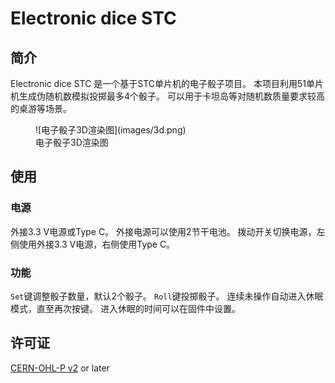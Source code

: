 # Electronic dice STC

## 简介

Electronic dice STC 是一个基于STC单片机的电子骰子项目。
本项目利用51单片机生成伪随机数模拟投掷最多4个骰子。
可以用于卡坦岛等对随机数质量要求较高的桌游等场景。

<figure markdown>
  ![电子骰子3D渲染图](images/3d.png)
  <figcaption>电子骰子3D渲染图</figcaption>
</figure>

## 使用

### 电源

外接3.3 V电源或Type C。
外接电源可以使用2节干电池。
拨动开关切换电源，左侧使用外接3.3 V电源，右侧使用Type C。

### 功能

`Set`键调整骰子数量，默认2个骰子。
`Roll`键投掷骰子。
连续未操作自动进入休眠模式，直至再次按键。
进入休眠的时间可以在固件中设置。

## 许可证

[CERN-OHL-P v2](https://ohwr.org/cern_ohl_p_v2.txt) or later
